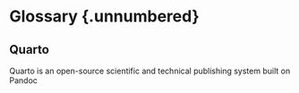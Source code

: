 # Glossary {.unnumbered}

## Quarto

Quarto is an open-source scientific and technical publishing system built on Pandoc
